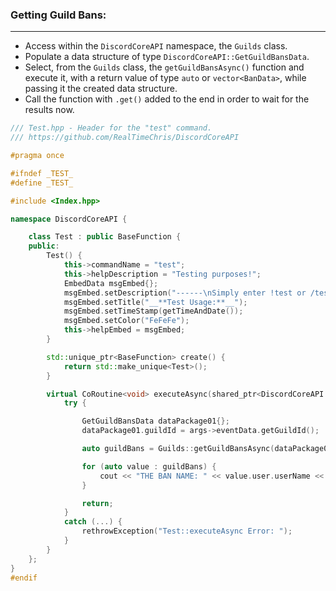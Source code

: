### **Getting Guild Bans:**
---
- Access within the `DiscordCoreAPI` namespace, the `Guilds` class.
- Populate a data structure of type `DiscordCoreAPI::GetGuildBansData`.
- Select, from the `Guilds` class, the `getGuildBansAsync()` function and execute it, with a return value of type `auto` or `vector<BanData>`, while passing it the created data structure.
- Call the function with `.get()` added to the end in order to wait for the results now.

```cpp
/// Test.hpp - Header for the "test" command.
/// https://github.com/RealTimeChris/DiscordCoreAPI

#pragma once

#ifndef _TEST_
#define _TEST_

#include <Index.hpp>

namespace DiscordCoreAPI {

	class Test : public BaseFunction {
	public:
		Test() {
			this->commandName = "test";
			this->helpDescription = "Testing purposes!";
			EmbedData msgEmbed{};
			msgEmbed.setDescription("------\nSimply enter !test or /test!\n------");
			msgEmbed.setTitle("__**Test Usage:**__");
			msgEmbed.setTimeStamp(getTimeAndDate());
			msgEmbed.setColor("FeFeFe");
			this->helpEmbed = msgEmbed;
		}

		std::unique_ptr<BaseFunction> create() {
			return std::make_unique<Test>();
		}

		virtual CoRoutine<void> executeAsync(shared_ptr<DiscordCoreAPI::BaseFunctionArguments> args) {
			try {

				GetGuildBansData dataPackage01{};
				dataPackage01.guildId = args->eventData.getGuildId();

				auto guildBans = Guilds::getGuildBansAsync(dataPackage01).get();

				for (auto value : guildBans) {
					cout << "THE BAN NAME: " << value.user.userName << endl;
				}

				return;
			}
			catch (...) {
				rethrowException("Test::executeAsync Error: ");
			}
		}
	};
}
#endif
```
